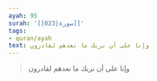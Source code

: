 ```yaml
---
ayah: 95
surah: '[[023|سورة]]'
tags:
- quran/ayah
text: وإنا على أن نريك ما نعدهم لقادرون
---
```

> وإنا على أن نريك ما نعدهم لقادرون
